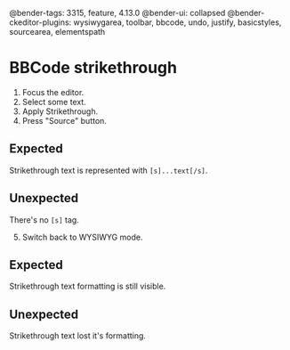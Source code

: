 @bender-tags: 3315, feature, 4.13.0
@bender-ui: collapsed
@bender-ckeditor-plugins: wysiwygarea, toolbar, bbcode, undo, justify, basicstyles, sourcearea, elementspath

# BBCode strikethrough

1. Focus the editor.
1. Select some text.
1. Apply Strikethrough.
1. Press "Source" button.

## Expected

Strikethrough text is represented with `[s]...text[/s]`.

## Unexpected

There's no `[s]` tag.

5. Switch back to WYSIWYG mode.

## Expected

Strikethrough text formatting is still visible.

## Unexpected

Strikethrough text lost it's formatting.
